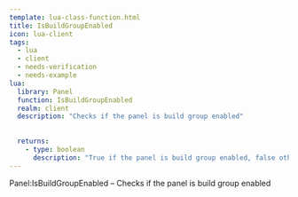 ```yaml
---
template: lua-class-function.html
title: IsBuildGroupEnabled
icon: lua-client
tags:
  - lua
  - client
  - needs-verification
  - needs-example
lua:
  library: Panel
  function: IsBuildGroupEnabled
  realm: client
  description: "Checks if the panel is build group enabled"
  
  
  returns:
    - type: boolean
      description: "True if the panel is build group enabled, false otherwise"
---
```


<div class="lua__search__keywords">
Panel:IsBuildGroupEnabled &#x2013; Checks if the panel is build group enabled
</div>
